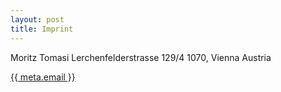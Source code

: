 ```yaml
---
layout: post
title: Imprint
---
```


Moritz Tomasi
Lerchenfelderstrasse 129/4
1070, Vienna
Austria

<a href="mailto:{{ meta.email }}">{{ meta.email }}</a>
